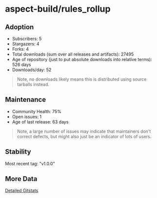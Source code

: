 # aspect-build/rules_rollup

## Adoption

- Subscribers: 5
- Stargazers: 4
- Forks: 4
- Total downloads (sum over all releases and artifacts): 27495
- Age of repository (just to put absolute downloads into relative terms): 526 days
- Downloads/day: 52

> Note, no downloads likely means this is distributed using source tarballs instead.

## Maintenance

- Community Health: 75%
- Open issues: 1
- Age of last release: 63 days

> Note, a large number of issues may indicate that maintainers don't correct defects, but might also
> just be an indicator of lots of users.

## Stability

Most recent tag: "v1.0.0"

## More Data

[Detailed Gitstats](/bazel-catalog/gitstats/aspect-build/rules_rollup)

